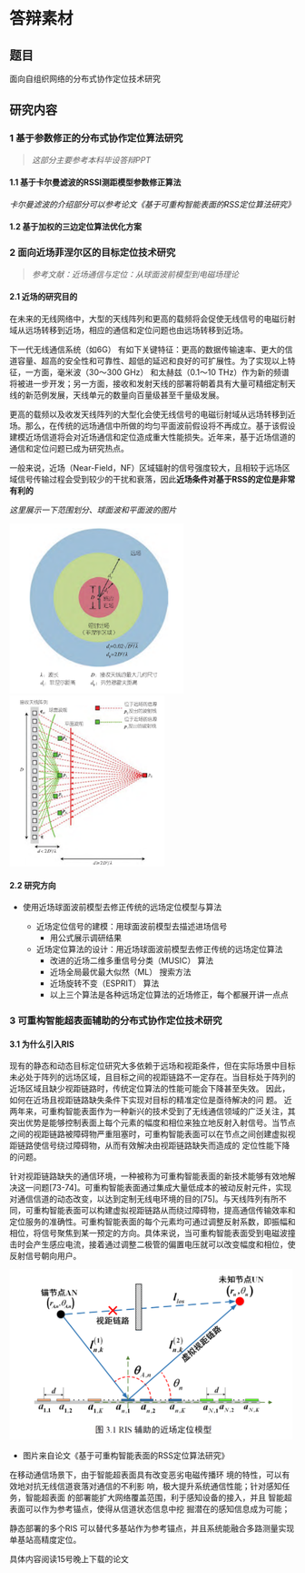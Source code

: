 # 答辩素材

## 题目

面向自组织网络的分布式协作定位技术研究

## 研究内容

### 1 基于参数修正的分布式协作定位算法研究

> *这部分主要参考本科毕设答辩PPT*

#### 1.1 基于卡尔曼滤波的RSSI测距模型参数修正算法

*卡尔曼滤波的介绍部分可以参考论文《基于可重构智能表面的RSS定位算法研究》*

#### 1.2 基于加权的三边定位算法优化方案

### 2 面向近场菲涅尔区的目标定位技术研究

> *参考文献：近场通信与定位：从球面波前模型到电磁场理论*

#### 2.1 近场的研究目的

在未来的无线网络中，大型的天线阵列和更高的载频将会促使无线信号的电磁衍射域从远场转移到近场，相应的通信和定位问题也由远场转移到近场。

下一代无线通信系统（如6G） 有如下关键特征：更高的数据传输速率、更大的信道容量、超高的安全性和可靠性、超低的延迟和良好的可扩展性。为了实现以上特征，一方面，毫米波（30～300 GHz） 和太赫兹（0.1～10 THz）作为新的频谱将被进一步开发；另一方面，接收和发射天线的部署将朝着具有大量可精细定制天线的新范例发展，天线单元的数量向百量级甚至千量级发展。

更高的载频以及收发天线阵列的大型化会使无线信号的电磁衍射域从远场转移到近场。那么，在传统的远场通信中所做的均匀平面波前假设将不再成立。基于该假设建模近场信道将会对近场通信和定位造成重大性能损失。近年来，基于近场信道的通信和定位问题已成为研究热点。

一般来说，近场（Near-Field，NF）区域辐射的信号强度较大，且相较于远场区域信号传输过程会受到较少的干扰和衰落，因此**近场条件对基于RSS的定位是非常有利的**

*这里展示一下范围划分、球面波和平面波的图片*

<img src="image/03-答辩素材/1697364350212.png" height=300>

<img src="image/03-答辩素材/1697364668404.png" height=300>

#### 2.2 研究方向

- 使用近场球面波前模型去修正传统的远场定位模型与算法

  - 近场定位信号的建模：用球面波前模型去描述进场信号
    - 用公式展示调研结果
  - 近场定位算法的设计：用近场球面波前模型去修正传统的远场定位算法
    - 改进的近场二维多重信号分类（MUSIC） 算法
    - 近场全局最优最大似然（ML） 搜索方法
    - 近场旋转不变（ESPRIT） 算法
    - 以上三个算法是各种远场定位算法的近场修正，每个都展开讲一点点

### 3 可重构智能超表面辅助的分布式协作定位技术研究

#### 3.1 为什么引入RIS

现有的静态和动态目标定位研究大多依赖于远场和视距条件，但在实际场景中目标未必处于阵列的远场区域，且目标之间的视距链路不一定存在。当目标处于阵列的近场区域且缺少视距链路时，传统定位算法的性能可能会下降甚至失效。 因此，如何在近场且视距链路缺失条件下实现对目标的精准定位是亟待解决的问 题。 近两年来，可重构智能表面作为一种新兴的技术受到了无线通信领域的广泛关注，其突出优势是能够控制表面上每个元素的幅度和相位来独立地反射入射信号。当节点之间的视距链路被障碍物严重阻塞时，可重构智能表面可以在节点之间创建虚拟视距链路使信号绕过障碍物，从而有效解决由视距链路缺失而造成的 定位性能下降的问题。

针对视距链路缺失的通信环境，一种被称为可重构智能表面的新技术能够有效地解决这一问题[73-74]。可重构智能表面通过集成大量低成本的被动反射元件，实现对通信信道的动态改变，以达到定制无线电环境的目的[75]。与天线阵列有所不同，可重构智能表面可以构建虚拟视距链路从而绕过障碍物，提高通信传输效率和定位服务的准确性。可重构智能表面的每个元素均可通过调整反射系数，即振幅和相位，将信号聚焦到某一预定的方向。具体来说，当可重构智能表面受到电磁波撞击时会产生感应电流，接着通过调整二极管的偏置电压就可以改变幅度和相位，使反射信号朝向用户。

<img src="image/03-答辩素材/1697379589643.png" height=300>

- 图片来自论文《基于可重构智能表面的RSS定位算法研究》

在移动通信场景下，由于智能超表面具有改变恶劣电磁传播环 境的特性，可以有效地对抗无线信道衰落对通信的不利影 响，极大提升系统通信性能；针对感知任务，智能超表面 的部署能扩大网络覆盖范围，利于感知设备的接入，并且 智能超表面可以作为参考锚点，使得从信道状态信息中挖 掘潜在的感知信息成为可能；

静态部署的多个RIS 可以替代多基站作为参考锚点，并且系统能融合多路测量实现单基站高精度定位。

具体内容阅读15号晚上下载的论文
